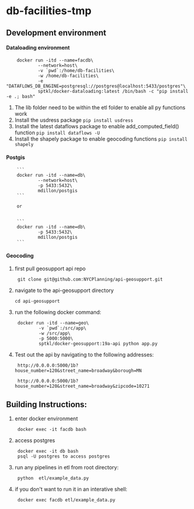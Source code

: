 # db-facilities-tmp

## Development environment
#### __Dataloading environment__
        
        docker run -itd --name=facdb\
                --network=host\
                -v `pwd`:/home/db-facilities\
                -w /home/db-facilities\
                -e "DATAFLOWS_DB_ENGINE=postgresql://postgres@localhost:5433/postgres"\
                sptkl/docker-dataloading:latest /bin/bash -c "pip install -e .; bash"
                
1. The lib folder need to be within the etl folder to enable all py functions work
2. Install the usdress package
        ```
        pip install usdress
        ```
3. Install the latest dataflows package to enable add_computed_field() function
        ```
        pip install dataflows -U
        ```
4. Install the shapely package to enable geocoding functions
        ```
        pip install shapely
        ```
        
#### __Postgis__


        ```
        docker run -itd --name=db\
                --network=host\
                -p 5433:5432\
                mdillon/postgis 
        ```
        
        or
        
        
        ```
        docker run -itd --name=db\
                -p 5433:5432\
                mdillon/postgis 
        ```

#### __Geocoding__

1. first pull geosupport api repo 

        git clone git@github.com:NYCPlanning/api-geosupport.git

2.  navigate to the api-geosupport directory

        cd api-geosupport

3. run the following docker command:

        
        docker run -itd --name=geo\
                -v `pwd`:/src/app\
                -w /src/app\
                -p 5000:5000\
                sptkl/docker-geosupport:19a-api python app.py
        
4. Test out the api by navigating to the following addresses: 

        http://0.0.0.0:5000/1b?house_number=120&street_name=broadway&borough=MN
        
        http://0.0.0.0:5000/1b?house_number=120&street_name=broadway&zipcode=10271

## Building Instructions: 
1. enter docker environment

        docker exec -it facdb bash
        
        
2. access postgres 

        docker exec -it db bash
        psql -U postgres to access postgres

3. run any pipelines in etl from root directory: 

        python  etl/example_data.py

4. if you don't want to run it in an interative shell: 

        docker exec facdb etl/example_data.py
